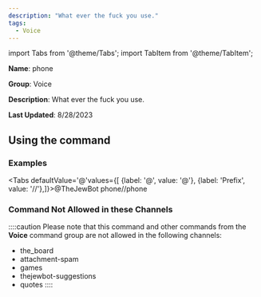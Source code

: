 ```yaml
---
description: "What ever the fuck you use."
tags:
  - Voice
---
```

import Tabs from '@theme/Tabs';
import TabItem from '@theme/TabItem';

**Name**: phone

**Group**: Voice

**Description**: What ever the fuck you use.

**Last Updated**: 8/28/2023

## Using the command

### Examples
<Tabs defaultValue='@'values={[ {label: '@', value: '@'}, {label: 'Prefix', value: '//'},]}><TabItem value='@'>@TheJewBot phone</TabItem><TabItem value='//'>//phone</TabItem></Tabs>

### Command Not Allowed in these Channels
::::caution Please note that this command and other commands from the **Voice** command group are not allowed in the following channels:
- the_board
- attachment-spam
- games
- thejewbot-suggestions
- quotes
::::
